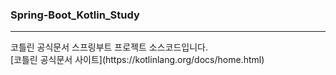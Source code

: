 ### Spring-Boot_Kotlin_Study
<hr>
코틀린 공식문서 스프링부트 프로젝트 소스코드입니다.<br>
[코틀린 공식문서 사이트](https://kotlinlang.org/docs/home.html)
